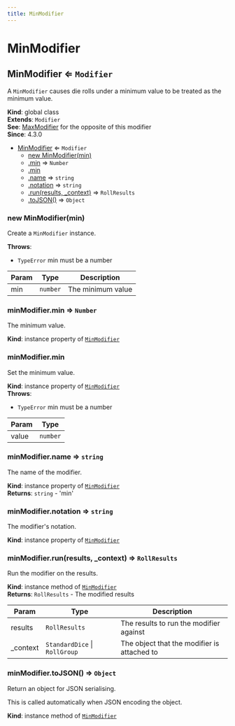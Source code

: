 ```yaml
---
title: MinModifier
---
```


# MinModifier

<a name="MinModifier"></a>

## MinModifier ⇐ <code>Modifier</code>
A `MinModifier` causes die rolls under a minimum value to be treated as the minimum value.

**Kind**: global class  
**Extends**: <code>Modifier</code>  
**See**: [MaxModifier](MaxModifier) for the opposite of this modifier  
**Since**: 4.3.0  

* [MinModifier](#MinModifier) ⇐ <code>Modifier</code>
    * [new MinModifier(min)](#new_MinModifier_new)
    * [.min](#MinModifier+min) ⇒ <code>Number</code>
    * [.min](#MinModifier+min)
    * [.name](#MinModifier+name) ⇒ <code>string</code>
    * [.notation](#MinModifier+notation) ⇒ <code>string</code>
    * [.run(results, _context)](#MinModifier+run) ⇒ <code>RollResults</code>
    * [.toJSON()](#MinModifier+toJSON) ⇒ <code>Object</code>

<a name="new_MinModifier_new"></a>

### new MinModifier(min)
Create a `MinModifier` instance.

**Throws**:

- <code>TypeError</code> min must be a number


| Param | Type | Description |
| --- | --- | --- |
| min | <code>number</code> | The minimum value |

<a name="MinModifier+min"></a>

### minModifier.min ⇒ <code>Number</code>
The minimum value.

**Kind**: instance property of [<code>MinModifier</code>](#MinModifier)  
<a name="MinModifier+min"></a>

### minModifier.min
Set the minimum value.

**Kind**: instance property of [<code>MinModifier</code>](#MinModifier)  
**Throws**:

- <code>TypeError</code> min must be a number


| Param | Type |
| --- | --- |
| value | <code>number</code> | 

<a name="MinModifier+name"></a>

### minModifier.name ⇒ <code>string</code>
The name of the modifier.

**Kind**: instance property of [<code>MinModifier</code>](#MinModifier)  
**Returns**: <code>string</code> - 'min'  
<a name="MinModifier+notation"></a>

### minModifier.notation ⇒ <code>string</code>
The modifier's notation.

**Kind**: instance property of [<code>MinModifier</code>](#MinModifier)  
<a name="MinModifier+run"></a>

### minModifier.run(results, _context) ⇒ <code>RollResults</code>
Run the modifier on the results.

**Kind**: instance method of [<code>MinModifier</code>](#MinModifier)  
**Returns**: <code>RollResults</code> - The modified results  

| Param | Type | Description |
| --- | --- | --- |
| results | <code>RollResults</code> | The results to run the modifier against |
| _context | <code>StandardDice</code> \| <code>RollGroup</code> | The object that the modifier is attached to |

<a name="MinModifier+toJSON"></a>

### minModifier.toJSON() ⇒ <code>Object</code>
Return an object for JSON serialising.

This is called automatically when JSON encoding the object.

**Kind**: instance method of [<code>MinModifier</code>](#MinModifier)  
